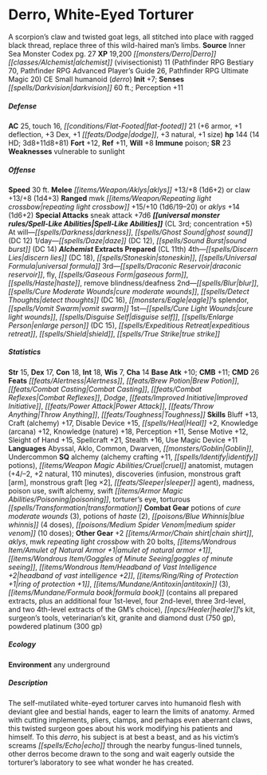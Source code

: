 ﻿---
cssclass: [monsters]
title1: Derro, White-Eyed Torturer
desc_short: A scorpion's claw and twisted goat legs, all stitched into place with
  ragged black thread, replace three of this wild-haired man's limbs.
title2: White-Eyed Torturer
CR: 12
sources:
- name: Inner Sea Monster Codex
  page: 27
  link: http://paizo.com/products/btpy9elc?Pathfinder-Campaign-Setting-Inner-Sea-Monster-Codex
XP: 19200
race: Derro
classes:
- alchemist (vivisectionist) 11 (Pathfinder RPG Bestiary 70, Pathfinder RPG Advanced
  Player's Guide 26, Pathfinder RPG Ultimate Magic 20)
alignment: CE
size: Small
type: humanoid
subtypes:
- derro
initiative:
  bonus: 7
senses:
  darkvision: 60
AC:
  AC: 25
  touch: 16
  flat_footed: 21
  components:
    armor: 6
    deflection: 1
    dex: 3
    dodge: 1
    natural: 3
    size: 1
HP:
  HP: 144
  long: 3d8+11d8+81
  HD: 14
saves:
  fort: 12
  ref: 11
  will: 8
immunities:
- poison
SR: 23
weaknesses:
- vulnerable to sunlight
speeds:
  base: 30
attacks:
  melee:
  - - text: aklys +13/+8 (1d6+2)
      entries:
      - - damage: 1d6+2
      attack: aklys
      bonus:
      - 13
      - 8
  - - text: claw +13/+8 (1d4+3)
      entries:
      - - damage: 1d4+3
      attack: claw
      bonus:
      - 13
      - 8
  ranged:
  - - text: mwk repeating light crossbow +15/+10 (1d6/19-20)
      entries:
      - - damage: 1d6
          crit_range: 19-20
      attack: mwk repeating light crossbow
      bonus:
      - 15
      - 10
  - - text: aklys +14 (1d6+2)
      entries:
      - - damage: 1d6+2
      attack: aklys
      bonus:
      - 14
  special:
  - sneak attack +7d6
spell_like_abilities:
  entries:
  - name: darkness
    source: default
    freq: At will
  - name: ghost sound
    source: default
    freq: At will
    DC: 12
  - name: daze
    source: default
    freq: 1/day
    DC: 12
  - name: sound burst
    source: default
    freq: 1/day
    DC: 14
  sources:
  - name: default
    CL: 3
    concentration: 5
spells:
  entries:
  - name: discern lies
    source: Alchemist
    level: 4
    DC: 18
  - name: stoneskin
    source: Alchemist
    level: 4
  - superscripts:
    - APG
    name: universal formula
    source: Alchemist
    level: 4
  - superscripts:
    - APG
    name: draconic reservoir
    source: Alchemist
    level: 3
  - name: fly
    source: Alchemist
    level: 3
  - name: gaseous form
    source: Alchemist
    level: 3
  - name: haste
    source: Alchemist
    level: 3
  - name: remove blindness/deafness
    source: Alchemist
    level: 3
  - name: blur
    source: Alchemist
    level: 2
  - name: cure moderate wounds
    source: Alchemist
    level: 2
  - name: detect thoughts
    source: Alchemist
    level: 2
    DC: 16
  - name: eagle's splendor
    source: Alchemist
    level: 2
  - superscripts:
    - APG
    name: vomit swarm
    source: Alchemist
    level: 2
  - name: cure light wounds
    source: Alchemist
    level: 1
  - name: disguise self
    source: Alchemist
    level: 1
  - name: enlarge person
    source: Alchemist
    level: 1
    DC: 15
  - name: expeditious retreat
    source: Alchemist
    level: 1
  - name: shield
    source: Alchemist
    level: 1
  - name: true strike
    source: Alchemist
    level: 1
  sources:
  - name: Alchemist
    type: prepared
    CL: 11
ability_scores:
  STR: 15
  DEX: 17
  CON: 18
  INT: 18
  WIS: 7
  CHA: 14
BAB: 10
CMB: 11
CMD: 26
feats:
- name: Alertness
- name: Brew Potion
- name: Combat Casting
- name: Combat Reflexes
- name: Dodge
- name: Improved Initiative
- name: Power Attack
- name: Throw Anything
- name: Toughness
skills:
  Bluff: 13
  Craft (alchemy): 17
  Disable Device: 15
  Heal: 2
  Knowledge (arcana): 12
  Knowledge (nature): 18
  Perception: 11
  Sense Motive: 12
  Sleight of Hand: 15
  Spellcraft: 21
  Stealth: 16
  Use Magic Device: 11
languages:
- Abyssal
- Aklo
- Common
- Dwarven
- Goblin
- Undercommon
special_qualities:
- alchemy (alchemy crafting +11, identify potions)
- cruel anatomist
- mutagen (+4/-2, +2 natural, 110 minutes)
- discoveries (infusion, monstrous graft [arm], monstrous graft [leg ×2], sleeper
  agent)
- madness
- poison use
- swift alchemy
- swift poisoning
- torturer's eye
- torturous transformation
gear:
  combat:
  - potions of cure moderate wounds (3)
  - potions of haste (2)
  - blue whinnis (4 doses)
  - medium spider venom (10 doses)
  other:
  - +2 chain shirt
  - aklys
  - mwk repeating light crossbow with 20 bolts
  - amulet of natural armor +1
  - goggles of minute seeing
  - headband of vast intelligence +2
  - ring of protection +1
  - antitoxin (3)
  - formula book (contains all prepared extracts, plus an additional four 1st-level,
    four 2nd-level, three 3rd-level, and two 4th-level extracts of the GM's choice)
  - healer's kit
  - surgeon's tools
  - veterinarian's kit
  - granite and diamond dust (750 gp)
  - powdered platinum (300 gp)
ecology:
  environment: any underground
desc_long: The self-mutilated white-eyed torturer carves into humanoid flesh with
  deviant glee and bestial hands, eager to learn the limits of anatomy. Armed with
  cutting implements, pliers, clamps, and perhaps even aberrant claws, this twisted
  surgeon goes about his work modifying his patients and himself. To this derro, his
  subject is at best a beast, and as his victim's screams echo through the nearby
  fungus-lined tunnels, other derros become drawn to the song and wait eagerly outside
  the torturer's laboratory to see what wonder he has created.

---

# Derro, White-Eyed Torturer
A scorpion’s claw and twisted goat legs, all stitched into place with ragged black thread, replace three of this wild-haired man’s limbs.
**Source** Inner Sea Monster Codex pg. 27
**XP** 19,200
_[[monsters/Derro|Derro]]_ _[[classes/Alchemist|alchemist]]_ (vivisectionist) 11 (Pathfinder RPG Bestiary 70, Pathfinder RPG Advanced Player’s Guide 26, Pathfinder RPG Ultimate Magic 20)
CE Small humanoid (_derro_)
**Init** +7; **Senses** _[[spells/Darkvision|darkvision]]_ 60 ft.; Perception +11

##### Defense

**AC** 25, touch 16, _[[conditions/Flat-Footed|flat-footed]]_ 21 (+6 armor, +1 deflection, +3 Dex, +1 _[[feats/Dodge|dodge]]_, +3 natural, +1 size)
**hp** 144 (14 HD; 3d8+11d8+81)
**Fort** +12, **Ref** +11, **Will** +8
**Immune** poison; **SR** 23
**Weaknesses** vulnerable to sunlight

##### Offense
**Speed** 30 ft.
**Melee** _[[items/Weapon/Aklys|aklys]]_ +13/+8 (1d6+2) or claw +13/+8 (1d4+3)
**Ranged** mwk _[[items/Weapon/Repeating light crossbow|repeating light crossbow]]_ +15/+10 (1d6/19–20) or _aklys_ +14 (1d6+2)
**Special Attacks** sneak attack +7d6
**_[[universal monster rules/Spell-Like Abilities|Spell-Like Abilities]]_** (CL 3rd; concentration +5)
At will—_[[spells/Darkness|darkness]]_, _[[spells/Ghost Sound|ghost sound]]_ (DC 12)
1/day—_[[spells/Daze|daze]]_ (DC 12), _[[spells/Sound Burst|sound burst]]_ (DC 14)
**_Alchemist_ Extracts Prepared** (CL 11th)
4th—_[[spells/Discern Lies|discern lies]]_ (DC 18), _[[spells/Stoneskin|stoneskin]]_, _[[spells/Universal Formula|universal formula]]_
3rd—_[[spells/Draconic Reservoir|draconic reservoir]]_, fly, _[[spells/Gaseous Form|gaseous form]]_, _[[spells/Haste|haste]]_, remove blindness/deafness
2nd—_[[spells/Blur|blur]]_, _[[spells/Cure Moderate Wounds|cure moderate wounds]]_, _[[spells/Detect Thoughts|detect thoughts]]_ (DC 16), _[[monsters/Eagle|eagle]]_’s splendor, _[[spells/Vomit Swarm|vomit swarm]]_
1st—_[[spells/Cure Light Wounds|cure light wounds]]_, _[[spells/Disguise Self|disguise self]]_, _[[spells/Enlarge Person|enlarge person]]_ (DC 15), _[[spells/Expeditious Retreat|expeditious retreat]]_, _[[spells/Shield|shield]]_, _[[spells/True Strike|true strike]]_

##### Statistics
**Str** 15, **Dex** 17, **Con** 18, **Int** 18, **Wis** 7, **Cha** 14
**Base Atk** +10; **CMB** +11; **CMD** 26
**Feats** _[[feats/Alertness|Alertness]]_, _[[feats/Brew Potion|Brew Potion]]_, _[[feats/Combat Casting|Combat Casting]]_, _[[feats/Combat Reflexes|Combat Reflexes]]_, _Dodge_, _[[feats/Improved Initiative|Improved Initiative]]_, _[[feats/Power Attack|Power Attack]]_, _[[feats/Throw Anything|Throw Anything]]_, _[[feats/Toughness|Toughness]]_
**Skills** Bluff +13, Craft (alchemy) +17, Disable Device +15, _[[spells/Heal|Heal]]_ +2, Knowledge (arcana) +12, Knowledge (nature) +18, Perception +11, Sense Motive +12, Sleight of Hand +15, Spellcraft +21, Stealth +16, Use Magic Device +11
**Languages** Abyssal, Aklo, Common, Dwarven, _[[monsters/Goblin|Goblin]]_, Undercommon
**SQ** alchemy (alchemy crafting +11, _[[spells/Identify|identify]]_ potions), _[[items/Weapon Magic Abilities/Cruel|cruel]]_ anatomist, mutagen (+4/–2, +2 natural, 110 minutes), discoveries (infusion, monstrous graft [arm], monstrous graft [leg ×2], _[[feats/Sleeper|sleeper]]_ agent), madness, poison use, swift alchemy, swift _[[items/Armor Magic Abilities/Poisoning|poisoning]]_, torturer’s eye, torturous _[[spells/Transformation|transformation]]_
**Combat Gear** potions of _cure moderate wounds_ (3), potions of _haste_ (2), _[[poisons/Blue Whinnis|blue whinnis]]_ (4 doses), _[[poisons/Medium Spider Venom|medium spider venom]]_ (10 doses); **Other Gear** +2 _[[items/Armor/Chain shirt|chain shirt]]_, _aklys_, mwk _repeating light crossbow_ with 20 bolts, _[[items/Wondrous Item/Amulet of Natural Armor +1|amulet of natural armor +1]]_, _[[items/Wondrous Item/Goggles of Minute Seeing|goggles of minute seeing]]_, _[[items/Wondrous Item/Headband of Vast Intelligence +2|headband of vast intelligence +2]]_, _[[items/Ring/Ring of Protection +1|ring of protection +1]]_, _[[items/Mundane/Antitoxin|antitoxin]]_ (3), _[[items/Mundane/Formula book|formula book]]_ (contains all prepared extracts, plus an additional four 1st-level, four 2nd-level, three 3rd-level, and two 4th-level extracts of the GM’s choice), _[[npcs/Healer|healer]]_’s kit, surgeon’s tools, veterinarian’s kit, granite and diamond dust (750 gp), powdered platinum (300 gp)

##### Ecology

**Environment** any underground

##### Description

The self-mutilated white-eyed torturer carves into humanoid flesh with deviant glee and bestial hands, eager to learn the limits of anatomy. Armed with cutting implements, pliers, clamps, and perhaps even aberrant claws, this twisted surgeon goes about his work modifying his patients and himself. To this _derro_, his subject is at best a beast, and as his victim’s screams _[[spells/Echo|echo]]_ through the nearby fungus-lined tunnels, other derros become drawn to the song and wait eagerly outside the torturer’s laboratory to see what wonder he has created.